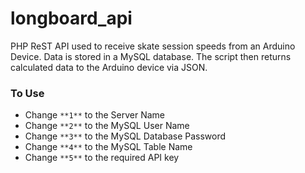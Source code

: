 # longboard_api
PHP ReST API used to receive skate session speeds from an Arduino Device.
Data is stored in a MySQL database.
The script then returns calculated data to the Arduino device via JSON.

### To Use
- Change `**1**` to the Server Name
- Change `**2**` to the MySQL User Name
- Change `**3**` to the MySQL Database Password
- Change `**4**` to the MySQL Table Name
- Change `**5**` to the required API key
